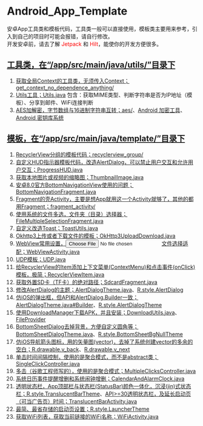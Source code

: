 # Android_App_Template
安卓App工具类和模板代码，工具类一般可以直接使用，模板类主要用来参考，引入到自己的项目时可能会报错，请自行修改。  
开发安卓前，请去了解 <font color='#ff0000'>Jetpack</font> 和 <font color='#ff0000'>Hilt</font>，能使你的开发方便很多。

## [工具类，在“/app/src/main/java/utils/”目录下](/app/src/main/java/utils)
1. [获取全局Context的工具类，无须传入Context；get_context_no_dependence_anything/](/app/src/main/java/utils/get_context_no_dependence_anything)
2. [Utils工具；Utils.java](/app/src/main/java/utils/Utils.java)
    包含：获取MIME类型、判断字符串是否为IP地址（模板）、分享到邮件、WiFi连接判断
3. [AES加解密，字节数组与16进制字符串互转；aes/](/app/src/main/java/utils/encryption/aes)、[Android 加密工具](https://developer.android.google.cn/guide/topics/security/cryptography)、[Android 密钥库系统](https://developer.android.google.cn/training/articles/keystore)

## [模板，在“/app/src/main/java/template/”目录下](/app/src/main/java/template)
1. [RecyclerView分组的模板代码；recyclerview_group/](/app/src/main/java/template/recyclerview_group)
2. [自定义HUD指示器模板代码，改造AlertDialog，可以禁止用户交互和允许用户交互；ProgressHUD.java](/app/src/main/java/template/ProgressHUD.java)
3. [获取本地图片或视频的缩略图；ThumbnailImage.java](/app/src/main/java/template/ThumbnailImage.java)
4. [安卓8.0官方BottomNavigationView使用的问题；BottomNavigationFragment.java](/app/src/main/java/template/BottomNavigationFragment.java)
5. [Fragment的壳Activity，主要是想App就用这一个Activity就够了，其他的都用Fragment；fragment_activity/](/app/src/main/java/template/fragment_activity)
6. [使用系统的文件多选，文件夹（目录）选择器；FileMultipleSelectionFragment.java](/app/src/main/java/template/FileMultipleSelectionFragment.java)
7. [自定义改造Toast；ToastUtils.java](/app/src/main/java/template/ToastUtils.java)
8. [Okhttp3上传或者下载文件的模板；OkHttp3UploadDownload.java](/app/src/main/java/template/OkHttp3UploadDownload.java)
9. [WebView常用设置，<input type='file'>文件选择适配；WebViewActivity.java](/app/src/main/java/template/WebViewActivity.java)
10. [UDP模板；UDP.java](/app/src/main/java/template/UDP.java)
11. [给RecyclerView的Item添加上下文菜单(ContextMenu)和点击事件(onClick)模板，极简；RecyclerViewItem.java](/app/src/main/java/template/RecyclerViewItem.java)
12. [获取外置SD卡（TF卡）的绝对路径；SdcardFragment.java](/app/src/main/java/template/SdcardFragment.java)
13. [修改AlertDialog的主题；AlertDialogTheme.java](/app/src/main/java/template/AlertDialogTheme.java)、[R.style.AlertDialog](/app/src/main/res/values/styles.xml)
14. [仿iOS的弹出框，但API和AlertDialog.Builder一致；AlertDialogTheme.java#Builder](/app/src/main/java/template/AlertDialogTheme.java)、[R.style.AlertDialogTheme](/app/src/main/res/values/styles.xml)
15. [使用DownloadManager下载APK，并且安装；DownloadUtils.java](/app/src/main/java/template/DownloadUtils.java)、[FileProvider](/app/src/main/res/xml/share_dir.xml)
16. [BottomSheetDialog去掉背景，方便自定义圆角等；BottomSheetDialogTheme.java](/app/src/main/java/template/BottomSheetDialogTheme.java)、[R.style.BottomSheetBgNullTheme](/app/src/main/res/values/styles.xml)
17. [仿iOS导航箭头图标，用的矢量图(vector)，去掉了系统创建vector的多余的空白；](/app/src/main/res/drawable)[R.drawable.v_back](/app/src/main/res/drawable/v_back.xml)、[R.drawable.v_next](/app/src/main/res/drawable/v_next.xml)
18. [单击时间间隔控制，使用的是聚合模式，而不是abstract类；SingleClickController.java](/app/src/main/java/template/SingleClickController.java)
19. [多击（谷歌工程师写的），使用的是聚合模式；MultipleClicksController.java](/app/src/main/java/template/MultipleClicksController.java)
20. [系统日历事件提醒增删和系统闹钟增删；CalendarAndAlarmClock.java](/app/src/main/java/template/CalendarAndAlarmClock.java)
21. [透明状态栏，App顶部栏与状态栏(StatusBar)颜色一体化，沉浸(jin)式状态栏；R.style.TranslucentBarTheme](/app/src/main/res/values/styles.xml)、[API>=30透明状态栏，及延长启动页（可当广告页）时间；TranslucentBarActivity.java](/app/src/main/java/template/TranslucentBarActivity.java)
22. [最简、最省存储的启动页设置；R.style.LauncherTheme](/app/src/main/res/values/styles.xml)
23. [获取WiFi列表，获取当前链接的WiFi名称；WiFiActivity.java](/app/src/main/java/template/WiFiActivity.java)